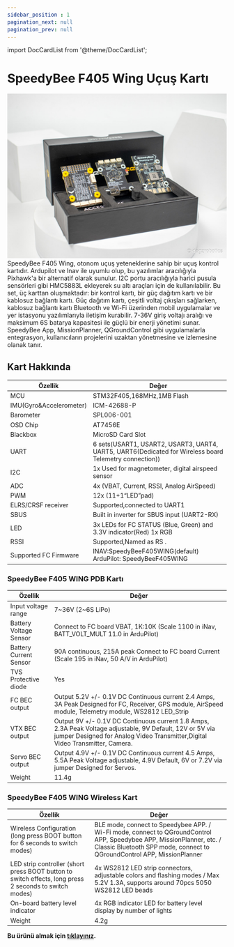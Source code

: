 ```yaml
---
sidebar_position : 1
pagination_next: null
pagination_prev: null
---
```


import DocCardList from '@theme/DocCardList';

# SpeedyBee F405 Wing Uçuş Kartı



![SpeedyBee F405 Wing Uçuş Kartı](./image/speedy-bee-3.jpg)
SpeedyBee F405 Wing, otonom uçuş yeteneklerine sahip bir uçuş kontrol kartıdır. Ardupilot ve Inav ile uyumlu olup, bu yazılımlar aracılığıyla Pixhawk'a bir alternatif olarak sunulur. I2C portu aracılığıyla harici pusula sensörleri gibi HMC5883L ekleyerek su altı araçları için de kullanılabilir. Bu set, üç karttan oluşmaktadır: bir kontrol kartı, bir güç dağıtım kartı ve bir kablosuz bağlantı kartı. Güç dağıtım kartı, çeşitli voltaj çıkışları sağlarken, kablosuz bağlantı kartı Bluetooth ve Wi-Fi üzerinden mobil uygulamalar ve yer istasyonu yazılımlarıyla iletişim kurabilir. 7-36V giriş voltajı aralığı ve maksimum 6S batarya kapasitesi ile güçlü bir enerji yönetimi sunar. SpeedyBee App, MissionPlanner, QGroundControl gibi uygulamalarla entegrasyon, kullanıcıların projelerini uzaktan yönetmesine ve izlemesine olanak tanır.



## Kart Hakkında

| Özellik                   | Değer                                                                                                  |
|-------------------------- |--------------------------------------------------------------------------------------------------------|
| MCU                       | STM32F405,168MHz,1MB Flash                                                                             |
| IMU(Gyro&Accelerometer)   | ICM-42688-P                                                                                            |
| Barometer                 | SPL006-001                                                                                             |
| OSD Chip                  | AT7456E                                                                                                |
| Blackbox                  | MicroSD Card Slot                                                                                      |
| UART                      | 6 sets(USART1, USART2, USART3, UART4, UART5, UART6(Dedicated for Wireless board Telemetry connection)) |
| I2C                       | 1x Used for magnetometer, digital airspeed sensor                                                      |
| ADC                       | 4x (VBAT, Current, RSSI, Analog AirSpeed)                                                              |
| PWM                       | 12x (11+1“LED”pad)                                                                                     |
| ELRS/CRSF receiver        | Supported,connected to UART1                                                                           |
| SBUS                      | Built in inverter for SBUS input (UART2-RX)                                                            |
| LED                       | 3x LEDs for FC STATUS (Blue, Green) and 3.3V indicator(Red) 1x RGB                                     |
| RSSI                      | Supported,Named as RS .                                                                                |
| Supported FC Firmware     | INAV:SpeedyBeeF405WING(default) ArduPilot: SpeedyBeeF405WING                                           |

### SpeedyBee F405 WING PDB Kartı

| Özellik                	| Değer                                                                                                                                                                                      	|
|------------------------	|--------------------------------------------------------------------------------------------------------------------------------------------------------------------------------------------	|
| Input voltage range    	| 7~36V (2~6S LiPo)                                                                                                                                                                          	|
| Battery Voltage Sensor 	| Connect to FC board VBAT, 1K:10K (Scale 1100 in iNav, BATT_VOLT_MULT 11.0 in ArduPilot)                                                                                                    	|
| Battery Current Sensor 	| 90A continuous, 215A peak Connect to FC board Current (Scale 195 in iNav, 50 A/V in ArduPilot)                                                                                             	|
| TVS Protective diode   	| Yes                                                                                                                                                                                        	|
| FC BEC output          	| Output 5.2V +/- 0.1V DC Continuous current 2.4 Amps, 3A Peak Designed for FC, Receiver, GPS module, AirSpeed module, Telemetry module, WS2812 LED_Strip                                    	|
| VTX BEC output         	| Output 9V +/- 0.1V DC Continuous current 1.8 Amps, 2.3A Peak Voltage adjustable, 9V Default, 12V or 5V via jumper Designed for Analog Video Transmitter,Digital Video Transmitter, Camera. 	|
| Servo BEC output       	| Output 4.9V +/- 0.1V DC Continuous current 4.5 Amps, 5.5A Peak Voltage adjustable, 4.9V Default, 6V or 7.2V via jumper Designed for Servos.                                                	|
| Weight                 	| 11.4g                                                                                                                                                                                      	|

### SpeedyBee F405 WING Wireless Kart

| Özellik                                                                                                	| Değer                                                                                                                                                                                             	|
|--------------------------------------------------------------------------------------------------------	|---------------------------------------------------------------------------------------------------------------------------------------------------------------------------------------------------	|
| Wireless Configuration (long press BOOT button for 6 seconds to switch modes)                          	| BLE mode, connect to Speedybee APP. / Wi-Fi mode, connect to QGroundControl APP, Speedybee APP, MissionPlanner, etc. / Classic Bluetooth SPP mode, connect to QGroundControl APP, MissionPlanner 	|
| LED strip controller (short press BOOT button to switch effects, long press 2 seconds to switch modes) 	|  4x WS2812 LED strip connectors, adjustable colors and flashing modes / Max 5.2V 1.3A, supports around 70pcs 5050 WS2812 LED beads                                                               	|
| On-board battery level indicator                                                                       	| 4x RGB indicator LED for battery level display by number of lights                                                                                                                                	|
| Weight                                                                                                 	| 4.2g                                                                                                                                                                                              
**Bu ürünü almak için [tıklayınız](https://degzrobotics.com/product/speedybee-ucus-karti-seti/).** 



<DocCardList />
